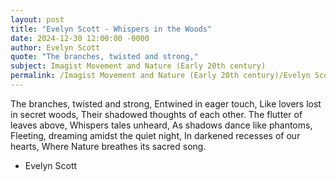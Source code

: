 ```yaml
---
layout: post
title: "Evelyn Scott - Whispers in the Woods"
date: 2024-12-30 12:00:00 -0000
author: Evelyn Scott
quote: "The branches, twisted and strong,"
subject: Imagist Movement and Nature (Early 20th century)
permalink: /Imagist Movement and Nature (Early 20th century)/Evelyn Scott/Evelyn Scott - Whispers in the Woods
---
```


The branches, twisted and strong,
Entwined in eager touch,
Like lovers lost in secret woods,
Their shadowed thoughts of each other.
The flutter of leaves above,
Whispers tales unheard,
As shadows dance like phantoms,
Fleeting, dreaming amidst the quiet night,
In darkened recesses of our hearts,
Where Nature breathes its sacred song.

- Evelyn Scott
